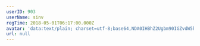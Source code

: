 ```yaml
---
userID: 903
userName: sinv
regTime: 2018-05-01T06:17:00.000Z
avatar: 'data:text/plain; charset=utf-8;base64,NDA0IHBhZ2Ugbm90IGZvdW5kCg=='
url: null
---
```



